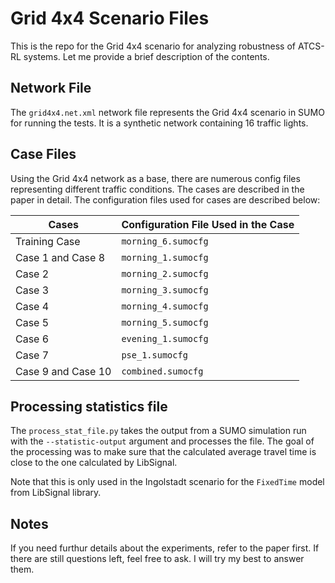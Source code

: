 # Grid 4x4 Scenario Files
This is the repo for the Grid 4x4 scenario for analyzing robustness of ATCS-RL systems. Let me provide a brief description of the contents.

## Network File
The `grid4x4.net.xml` network file represents the Grid 4x4 scenario in SUMO for running the tests. It is a synthetic network containing 16 traffic lights. 

## Case Files
Using the Grid 4x4 network as a base, there are numerous config files representing different traffic conditions. The cases are described in the paper in detail. The configuration files used for cases are described below:

| Cases  | Configuration File Used in the Case |
| ------------- | ------------- |
| Training Case  | `morning_6.sumocfg`  |
| Case 1 and Case 8  | `morning_1.sumocfg`  |
| Case 2  | `morning_2.sumocfg`  |
| Case 3  | `morning_3.sumocfg`  |
| Case 4  | `morning_4.sumocfg`  |
| Case 5  | `morning_5.sumocfg`  |
| Case 6  | `evening_1.sumocfg`  |
| Case 7  | `pse_1.sumocfg`  |
| Case 9 and Case 10  | `combined.sumocfg`  |

## Processing statistics file
The `process_stat_file.py` takes the output from a SUMO simulation run with the `--statistic-output` argument and processes the file. 
The goal of the processing was to make sure that the calculated average travel time is close to the one calculated by LibSignal.

Note that this is only used in the Ingolstadt scenario for the `FixedTime` model from LibSignal library.

## Notes
If you need furthur details about the experiments, refer to the paper first. If there are still questions left, feel free to ask. I will try my best to answer them.

